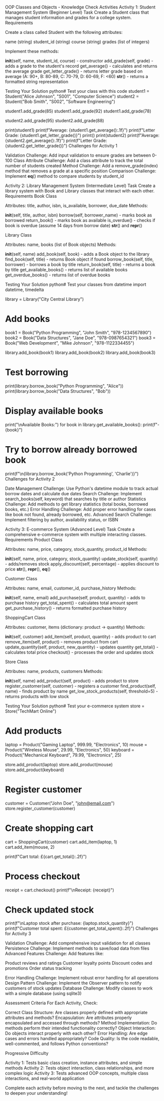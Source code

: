 OOP Classes and Objects - Knowledge Check Activities
Activity 1: Student Management System (Beginner Level)
Task
Create a Student class that manages student information and grades for a college system.
Requirements

Create a class called Student with the following attributes:

name (string)
student_id (string)
course (string)
grades (list of integers)


Implement these methods:

__init__(self, name, student_id, course) - constructor
add_grade(self, grade) - adds a grade to the student's record
get_average() - calculates and returns the average grade
get_letter_grade() - returns letter grade based on average (A: 90+, B: 80-89, C: 70-79, D: 60-69, F: <60)
__str__() - returns a formatted string representation



Testing Your Solution
python# Test your class with this code
student1 = Student("Alice Johnson", "S001", "Computer Science")
student2 = Student("Bob Smith", "S002", "Software Engineering")

student1.add_grade(85)
student1.add_grade(92)
student1.add_grade(78)

student2.add_grade(95)
student2.add_grade(88)

print(student1)
print(f"Average: {student1.get_average():.1f}")
print(f"Letter Grade: {student1.get_letter_grade()}")
print()
print(student2)
print(f"Average: {student2.get_average():.1f}")
print(f"Letter Grade: {student2.get_letter_grade()}")
Challenges for Activity 1

Validation Challenge: Add input validation to ensure grades are between 0-100
Class Attribute Challenge: Add a class attribute to track the total number of students created
Method Challenge: Add a remove_grade(index) method that removes a grade at a specific position
Comparison Challenge: Implement __eq__() method to compare students by student_id


Activity 2: Library Management System (Intermediate Level)
Task
Create a library system with Book and Library classes that interact with each other.
Requirements
Book Class

Attributes: title, author, isbn, is_available, borrower, due_date
Methods:

__init__(self, title, author, isbn)
borrow(self, borrower_name) - marks book as borrowed
return_book() - marks book as available
is_overdue() - checks if book is overdue (assume 14 days from borrow date)
__str__() and __repr__()



Library Class

Attributes: name, books (list of Book objects)
Methods:

__init__(self, name)
add_book(self, book) - adds a Book object to the library
find_book(self, title) - returns Book object if found
borrow_book(self, title, borrower) - borrows a book by title
return_book(self, title) - returns a book by title
get_available_books() - returns list of available books
get_overdue_books() - returns list of overdue books



Testing Your Solution
python# Test your classes
from datetime import datetime, timedelta

library = Library("City Central Library")

# Add books
book1 = Book("Python Programming", "John Smith", "978-1234567890")
book2 = Book("Data Structures", "Jane Doe", "978-0987654321")
book3 = Book("Web Development", "Mike Johnson", "978-1122334455")

library.add_book(book1)
library.add_book(book2)
library.add_book(book3)

# Test borrowing
print(library.borrow_book("Python Programming", "Alice"))
print(library.borrow_book("Data Structures", "Bob"))

# Display available books
print("\nAvailable Books:")
for book in library.get_available_books():
    print(f"- {book}")

# Try to borrow already borrowed book
print(f"\n{library.borrow_book('Python Programming', 'Charlie')}")
Challenges for Activity 2

Date Management Challenge: Use Python's datetime module to track actual borrow dates and calculate due dates
Search Challenge: Implement search_books(self, keyword) that searches by title or author
Statistics Challenge: Add methods to get library statistics (total books, borrowed books, etc.)
Error Handling Challenge: Add proper error handling for cases like book not found, already borrowed, etc.
Advanced Search Challenge: Implement filtering by author, availability status, or ISBN


Activity 3: E-commerce System (Advanced Level)
Task
Create a comprehensive e-commerce system with multiple interacting classes.
Requirements
Product Class

Attributes: name, price, category, stock_quantity, product_id
Methods:

__init__(self, name, price, category, stock_quantity)
update_stock(self, quantity) - adds/removes stock
apply_discount(self, percentage) - applies discount to price
__str__(), __repr__(), __eq__()



Customer Class

Attributes: name, email, customer_id, purchase_history
Methods:

__init__(self, name, email)
add_purchase(self, product, quantity) - adds to purchase history
get_total_spent() - calculates total amount spent
get_purchase_history() - returns formatted purchase history



ShoppingCart Class

Attributes: customer, items (dictionary: product -> quantity)
Methods:

__init__(self, customer)
add_item(self, product, quantity) - adds product to cart
remove_item(self, product) - removes product from cart
update_quantity(self, product, new_quantity) - updates quantity
get_total() - calculates total price
checkout() - processes the order and updates stock



Store Class

Attributes: name, products, customers
Methods:

__init__(self, name)
add_product(self, product) - adds product to store
register_customer(self, customer) - registers a customer
find_product(self, name) - finds product by name
get_low_stock_products(self, threshold=5) - returns products with low stock



Testing Your Solution
python# Test your e-commerce system
store = Store("TechMart Online")

# Add products
laptop = Product("Gaming Laptop", 999.99, "Electronics", 10)
mouse = Product("Wireless Mouse", 29.99, "Electronics", 50)
keyboard = Product("Mechanical Keyboard", 79.99, "Electronics", 25)

store.add_product(laptop)
store.add_product(mouse)
store.add_product(keyboard)

# Register customer
customer = Customer("John Doe", "john@email.com")
store.register_customer(customer)

# Create shopping cart
cart = ShoppingCart(customer)
cart.add_item(laptop, 1)
cart.add_item(mouse, 2)

print(f"Cart total: £{cart.get_total():.2f}")

# Process checkout
receipt = cart.checkout()
print(f"\nReceipt: {receipt}")

# Check updated stock
print(f"\nLaptop stock after purchase: {laptop.stock_quantity}")
print(f"Customer total spent: £{customer.get_total_spent():.2f}")
Challenges for Activity 3

Validation Challenge: Add comprehensive input validation for all classes
Persistence Challenge: Implement methods to save/load data from files
Advanced Features Challenge: Add features like:

Product reviews and ratings
Customer loyalty points
Discount codes and promotions
Order status tracking


Error Handling Challenge: Implement robust error handling for all operations
Design Pattern Challenge: Implement the Observer pattern to notify customers of stock updates
Database Challenge: Modify classes to work with a simple database (using sqlite3)


Assessment Criteria
For Each Activity, Check:

Correct Class Structure: Are classes properly defined with appropriate attributes and methods?
Encapsulation: Are attributes properly encapsulated and accessed through methods?
Method Implementation: Do methods perform their intended functionality correctly?
Object Interaction: Do objects interact properly with each other?
Error Handling: Are edge cases and errors handled appropriately?
Code Quality: Is the code readable, well-commented, and follows Python conventions?

Progressive Difficulty

Activity 1: Tests basic class creation, instance attributes, and simple methods
Activity 2: Tests object interaction, class relationships, and more complex logic
Activity 3: Tests advanced OOP concepts, multiple class interactions, and real-world application

Complete each activity before moving to the next, and tackle the challenges to deepen your understanding!